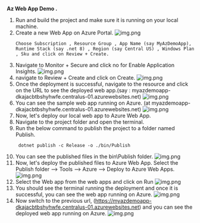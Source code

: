 **Az Web App Demo .**

1. Run and build the project and make sure it is running on your local machine.
2. Create a new Web App on Azure Portal.
   ![img.png](SampleAzWebApp/Images/img.png)
   ```
   Choose Subscription , Resource Group , App Name (say MyAzDemoApp), Runtime Stack (say .net 8) , Region (say Central US) , Windows Plan , Sku and click on Review + Create.
   ```
3. Navigate to Monitor + Secure and click no for Enable Application Insights.
   ![img.png](SampleAzWebApp/Images/img_1.png)
4. navigate to Review + Create and click on Create.
   ![img.png](SampleAzWebApp/Images/img_2.png)
5. Once the deployment is successful, navigate to the resource and click on the URL to see the deployed web app.(say : myazdemoapp-dkajacbtbshyhwfe.centralus-01.azurewebsites.net)
   ![img.png](SampleAzWebApp/Images/img_3.png)
6. You can see the sample web app running on Azure. (at myazdemoapp-dkajacbtbshyhwfe.centralus-01.azurewebsites.net)
   ![img.png](SampleAzWebApp/Images/img_4.png)
7. Now, let's deploy our local web app to Azure Web App.
8. Navigate to the project folder and open the terminal.
9. Run the below command to publish the project to a folder named Publish.
   ```
    dotnet publish -c Release -o ./bin/Publish
   ```
10. You can see the published files in the bin\Publish folder.
    ![img.png](SampleAzWebApp/Images/img_5.png)
11. Now, let's deploy the published files to Azure Web App. 
    Select the Publish folder --> Tools --> Azure --> Deploy to Azure Web Apps.
    ![img.png](SampleAzWebApp/Images/img_6.png)
12. Select the Web app from the web apps and click on Run
    ![img.png](SampleAzWebApp/Images/img_7.png)
13. You should see the terminal running the deployment and once it is successful, you can see the web app running on Azure.
    ![img.png](SampleAzWebApp/Images/img_8.png)
14. Now switch to the previous url, (https://myazdemoapp-dkajacbtbshyhwfe.centralus-01.azurewebsites.net) and you can see the deployed web app running on Azure.
    ![img.png](SampleAzWebApp/Images/img_9.png)